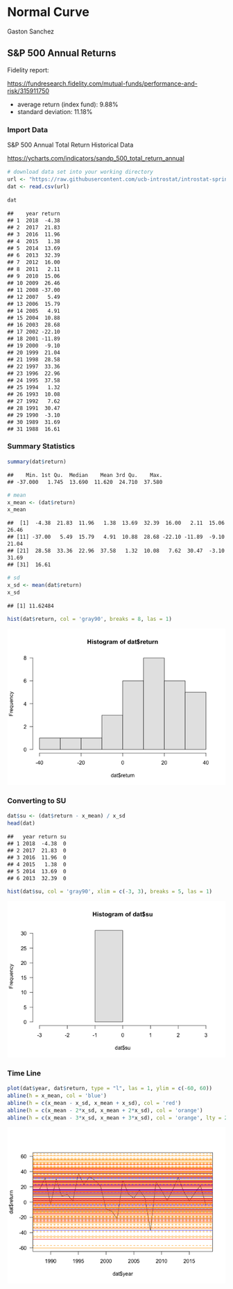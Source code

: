 Normal Curve
================
Gaston Sanchez

## S\&P 500 Annual Returns

Fidelity
report:

<https://fundresearch.fidelity.com/mutual-funds/performance-and-risk/315911750>

  - average return (index fund): 9.88%
  - standard deviation: 11.18%

### Import Data

S\&P 500 Annual Total Return Historical Data

<https://ycharts.com/indicators/sandp_500_total_return_annual>

``` r
# download data set into your working directory
url <- "https://raw.githubusercontent.com/ucb-introstat/introstat-spring-2019/master/data/sp500_returns.csv"
dat <- read.csv(url)
```

``` r
dat
```

    ##    year return
    ## 1  2018  -4.38
    ## 2  2017  21.83
    ## 3  2016  11.96
    ## 4  2015   1.38
    ## 5  2014  13.69
    ## 6  2013  32.39
    ## 7  2012  16.00
    ## 8  2011   2.11
    ## 9  2010  15.06
    ## 10 2009  26.46
    ## 11 2008 -37.00
    ## 12 2007   5.49
    ## 13 2006  15.79
    ## 14 2005   4.91
    ## 15 2004  10.88
    ## 16 2003  28.68
    ## 17 2002 -22.10
    ## 18 2001 -11.89
    ## 19 2000  -9.10
    ## 20 1999  21.04
    ## 21 1998  28.58
    ## 22 1997  33.36
    ## 23 1996  22.96
    ## 24 1995  37.58
    ## 25 1994   1.32
    ## 26 1993  10.08
    ## 27 1992   7.62
    ## 28 1991  30.47
    ## 29 1990  -3.10
    ## 30 1989  31.69
    ## 31 1988  16.61

### Summary Statistics

``` r
summary(dat$return)
```

    ##    Min. 1st Qu.  Median    Mean 3rd Qu.    Max. 
    ## -37.000   1.745  13.690  11.620  24.710  37.580

``` r
# mean
x_mean <- (dat$return)
x_mean
```

    ##  [1]  -4.38  21.83  11.96   1.38  13.69  32.39  16.00   2.11  15.06  26.46
    ## [11] -37.00   5.49  15.79   4.91  10.88  28.68 -22.10 -11.89  -9.10  21.04
    ## [21]  28.58  33.36  22.96  37.58   1.32  10.08   7.62  30.47  -3.10  31.69
    ## [31]  16.61

``` r
# sd
x_sd <- mean(dat$return)
x_sd
```

    ## [1] 11.62484

``` r
hist(dat$return, col = 'gray90', breaks = 8, las = 1)
```

![](03-normal-curve_files/figure-gfm/hist-return-1.png)<!-- -->

### Converting to SU

``` r
dat$su <- (dat$return - x_mean) / x_sd
head(dat)
```

    ##   year return su
    ## 1 2018  -4.38  0
    ## 2 2017  21.83  0
    ## 3 2016  11.96  0
    ## 4 2015   1.38  0
    ## 5 2014  13.69  0
    ## 6 2013  32.39  0

``` r
hist(dat$su, col = 'gray90', xlim = c(-3, 3), breaks = 5, las = 1)
```

![](03-normal-curve_files/figure-gfm/hist-su-1.png)<!-- -->

### Time Line

``` r
plot(dat$year, dat$return, type = "l", las = 1, ylim = c(-60, 60))
abline(h = x_mean, col = 'blue')
abline(h = c(x_mean - x_sd, x_mean + x_sd), col = 'red')
abline(h = c(x_mean - 2*x_sd, x_mean + 2*x_sd), col = 'orange')
abline(h = c(x_mean - 3*x_sd, x_mean + 3*x_sd), col = 'orange', lty = 2)
```

![](03-normal-curve_files/figure-gfm/year-return-1.png)<!-- -->
